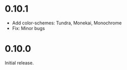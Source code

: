 # 0.10.1

* Add color-schemes: Tundra, Monekai, Monochrome
* Fix: Minor bugs

# 0.10.0

Initial release. 